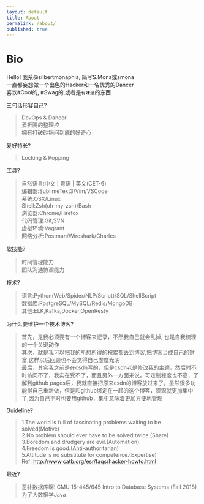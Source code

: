 ```yaml
---
layout: default
title: About
permalink: /about/
published: true
---
```

# Bio
Hello! 我系@silbertmonaphia, 简写S.Mona或smona   
一直都妄想做一个出色的Hacker和一名优秀的Dancer  
喜欢#Cool的, #Swag的,或者是`有味道`的东西  

三句话形容自己?
> DevOps & Dancer  
> 爱折腾的整理控  
> 拥有打破砂锅问到底的好奇心  

爱好特长?  
> Locking & Popping  

工具?  
> 自然语言:中文 | 粤语 | 英文(CET-6)  
> 编辑器:SublimeText3/Vim/VSCode  
> 系统:OSX/Linux  
> Shell:Zsh(oh-my-zsh)/Bash  
> 浏览器:Chrome/Firefox  
> 代码管理:Git,SVN  
> 虚拟环境:Vagrant  
> 网络分析:Postman/Wireshark/Charles  

软技能?  
> 时间管理能力  
> 团队沟通协调能力  

技术?  
> 语言:Python(Web/Spider/NLP/Script)/SQL/ShellScript  
> 数据库:PostgreSQL/MySQL/Redis/MongoDB  
> 其他:ELK,Kafka,Docker,OpenResty  

为什么要维护一个技术博客?  
> 首先，是我必须要有一个博客来记录，不然我自己就会乱掉, 也是自我梳理的一个关键动作  
> 其次，就是我可以把我的所想所得的积累都丢到博客,把博客当成自己的财富,这样以后回顾也不会觉得自己虚度光阴  
> 最后，其实我之前是在csdn写的，但是csdn老是修改我的主题，然后时不时访问不了，我实在受不了，而且另外一方面来说，可定制程度也不高，了解到github pages后，我就直接把原来csdn的博客放过来了，虽然很多功能得自己重新做，但是和github绑定在一起的这个博客，资源就更加集中了,因为自己平时也要用github，集中意味着更加方便地管理  

Guideline?
> 1.The world is full of fascinating problems waiting to be solved(Motive)  
> 2.No problem should ever have to be solved twice.(Share)  
> 3.Boredom and drudgery are evil.(Automation).  
> 4.Freedom is good.(Anti-authoritarian)  
> 5.Attitude is no substitute for competence.(Expertise)  
> Ref: http://www.catb.org/esr/faqs/hacker-howto.html  

最近?  
> 恶补数据库啊!  CMU 15-445/645 Intro to Database Systems (Fall 2018)
> 为了大数据学Java
